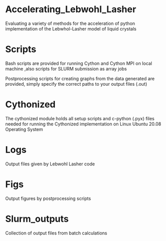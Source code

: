# Accelerating_Lebwohl_Lasher
Evaluating a variety of methods for the acceleration of python implementation of the Lebwhol-Lasher model of liquid crystals

# Scripts
Bash scripts are provided for running Cython and Cython MPI on local machine 
,also scripts for SLURM submission as array jobs

Postprocessing scripts for creating graphs from the data generated are provided, simply specify the correct paths to your output files (.out)

# Cythonized 
The cythonized module holds all setup scripts and c-python (.pyx) files needed for running the Cythonized implementation on Linux Ubuntu 20.08 Operating System

# Logs 
Output files given by Lebwohl Lasher code

# Figs 
Output figures by postprocessing scripts

# Slurm_outputs 
Collection of output files from batch calculations

